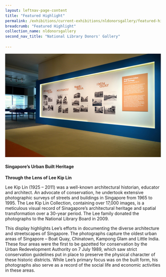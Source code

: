 ```yaml
---
layout: leftnav-page-content
title: "Featured Highlight"
permalink: /exhibitions/current-exhibitions/nldonorsgallery/featured-highlight/
breadcrumb: "Featured Highlight"
collection_name: nldonorsgallery
second_nav_title: "National Library Donors' Gallery"

---
```


![Photo of a wall, featuring old photos of city areas that were taken by Lee Kip Lin.](/images/event-images/donors/donors-gallery_featured_1.jpg)

#### Singapore’s Urban Built Heritage

__Through the Lens of Lee Kip Lin__

Lee Kip Lin (1925 – 2011) was a well-known architectural historian, educator and architect. An advocate of conservation, he undertook extensive photographic surveys of streets and buildings in Singapore from 1965 to 1995. The Lee Kip Lin Collection, containing over 17,000 images, is a meticulous visual record of Sinagapore’s architectural heritage and spatial transformation over a 30-year period. The Lee family donated the photographs to the National Library Board in 2009.

This display highlights Lee’s efforts in documenting the diverse architecture and streetscapes of Singapore. The photographs capture the oldest urban areas of Singapore – Boat Quay, Chinatown, Kampong Glam and Little India. These four areas were the first to be gazetted for conservation by the Urban Redevelopment Authority on 7 July 1989, which saw strict conservation guidelines put in place to preserve the physical character of these historic districts. While Lee’s primary focus was on the built form, his photographs also serve as a record of the social life and economic activities in these areas.
